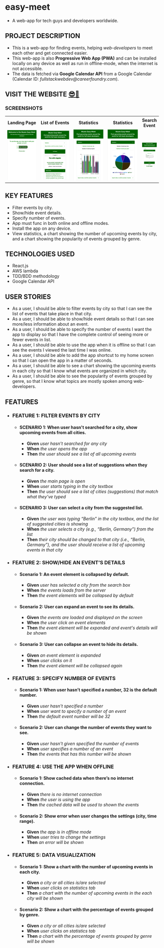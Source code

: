 # easy-meet

- A web-app for tech guys and developers worldwide.

## PROJECT DESCRIPTION

- This is a web-app for finding events, helping _web-developers_ to meet each other and get connected easier.
- This web-app is also **Progressive Web App (PWA)** and can be installed locally on any device as well as run in offline-mode, when the internet is not accessible.
- The data is fetched via **Google Calendar API** from a Google Calendar (Calendar ID: _fullstackwebdev@careerfoundry.com_).

## VISIT THE WEBSITE [😎🔗](https://mustafa-sarshar.github.io/easy-meet/)

### SCREENSHOTS

<table width="100%"  style="overflow:auto">
  <tr>
    <th width="25%" style="text-align:center;">Landing Page</th>
    <th width="25%" style="text-align:center;">List of Events</th>
    <th width="25%" style="text-align:center;">Statistics</th>
    <th width="25%" style="text-align:center;">Statistics</th>
    <th width="25%" style="text-align:center;">Search Event</th>
  </tr>
  <tr>
    <td width="25%"><img src="https://github.com/mustafa-sarshar/easy-meet/blob/main/docs/assets/img/musto-easy-meet-1.png?raw=true"/></td>
    <td width="25%"><img src="https://github.com/mustafa-sarshar/easy-meet/blob/main/docs/assets/img/musto-easy-meet-2.png?raw=true"/></td>
    <td width="25%"><img src="https://github.com/mustafa-sarshar/easy-meet/blob/main/docs/assets/img/musto-easy-meet-3.png?raw=true"/></td>
    <td width="25%"><img src="https://github.com/mustafa-sarshar/easy-meet/blob/main/docs/assets/img/musto-easy-meet-4.png?raw=true"/></td>
    <td width="25%"><img src="https://github.com/mustafa-sarshar/easy-meet/blob/main/docs/assets/img/musto-easy-meet-5.png?raw=true"/></td>
  </tr>
</table>

## KEY FEATURES

- Filter events by city.
- Show/hide event details.
- Specify number of events.
- App must func in both online and offline modes.
- Install the app on any device.
- View statistics, a chart showing the number of upcoming events by city, and a chart showing the popularity of events grouped by genre.

## TECHNOLOGIES USED

- React.js
- AWS lambda
- TDD/BDD methodology
- Google Calendar API

## USER STORIES

- As a user, I should be able to filter events by city so that I can see the list of events that take place in that city.
- As a user, I should be able to show/hide event details so that I can see more/less information about an event.
- As a user, I should be able to specify the number of events I want the app to display so that I have the complete control of seeing more or fewer events in list.
- As a user, I should be able to use the app when it is offline so that I can see the events I viewed the last time I was online.
- As a user, I should be able to add the app shortcut to my home screen so that I can open the app in a matter of seconds.
- As a user, I should be able to see a chart showing the upcoming events in each city so that I know what events are organized in which city.
- As a user, I should be able to see the popularity of events grouped by genre, so that I know what topics are mostly spoken among web-developers.

## FEATURES

- ### **FEATURE 1**: FILTER EVENTS BY CITY

  - #### **SCENARIO 1**: When user hasn't searched for a city, show upcoming events from all cities.

    - **Given** _user hasn’t searched for any city_
    - **When** _the user opens the app_
    - **Then** _the user should see a list of all upcoming events_

  - #### **SCENARIO 2**: User should see a list of suggestions when they search for a city.

    - **Given** _the main page is open_
    - **When** _user starts typing in the city textbox_
    - **Then** _the user should see a list of cities (suggestions) that match what they’ve typed_

  - #### **SCENARIO 3**: User can select a city from the suggested list.

    - **Given** _the user was typing “Berlin” in the city textbox, and the list of suggested cities is showing_
    - **When** _the user selects a city (e.g., “Berlin, Germany”) from the list_
    - **Then** _their city should be changed to that city (i.e., “Berlin, Germany”), and the user should receive a list of upcoming events in that city_

- ### **FEATURE 2**: SHOW/HIDE AN EVENT’S DETAILS

  - #### **Scenario 1**: An event element is collapsed by default.

    - **Given** _user has selected a city from the search box_
    - **When** _the events loads from the server_
    - **Then** _the event elements will be collapsed by default_

  - #### **Scenario 2**: User can expand an event to see its details.
    - **Given** _the events are loaded and displayed on the screen_
    - **When** _the user click on event elements_
    - **Then** _the event element will be expanded and event's details will be shown_
  - #### **Scenario 3**: User can collapse an event to hide its details.
    - **Given** _an event element is expanded_
    - **When** _user clicks on it_
    - **Then** _the event element will be collapsed again_

- ### **FEATURE 3**: SPECIFY NUMBER OF EVENTS

  - #### **Scenario 1**: When user hasn’t specified a number, 32 is the default number.
    - **Given** _user hasn't specified a number_
    - **When** _user want to specify a number of an event_
    - **Then** _the default event number will be 32_
  - #### **Scenario 2**: User can change the number of events they want to see.
    - **Given** _user hasn't given specified the number of events_
    - **When** _user specifies a number of an event_
    - **Then** _the events that has this number will be shown_

- ### **FEATURE 4**: USE THE APP WHEN OFFLINE

  - #### **Scenario 1**: Show cached data when there’s no internet connection.
    - **Given** _there is no internet connection_
    - **When** _the user is using the app_
    - **Then** _the cached data will be used to shown the events_
  - #### **Scenario 2**: Show error when user changes the settings (city, time range).
    - **Given** _the app is in offline mode_
    - **When** _user tries to change the settings_
    - **Then** _an error will be shown_

- ### **FEATURE 5**: DATA VISUALIZATION

  - #### **Scenario 1**: Show a chart with the number of upcoming events in each city.
    - **Given** _a city or all cities is/are selected_
    - **When** _user clicks on statistics tab_
    - **Then** _a chart with the number of upcoming events in the each city will be shown_
  - #### **Scenario 2**: Show a chart with the percentage of events grouped by genre.
    - **Given** _a city or all cities is/are selected_
    - **When** _user clicks on statistics tab_
    - **Then** _a chart with the percentage of events grouped by genre will be shown_

